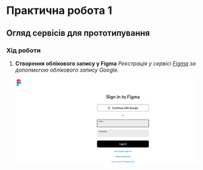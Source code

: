 # Практична робота 1
## Огляд сервісів для прототипування

### Хід роботи
1. **Створення облікового запису у Figma**
   *Реєстрація у сервісі [Figma](https://www.figma.com) за допопмогою облікового запису Google.*

   ![Реєстрація у Figma](images/figma_signup.png)
